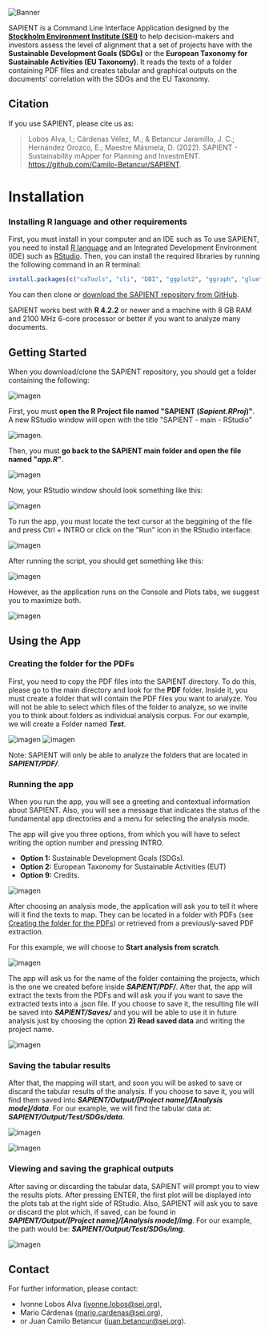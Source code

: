 ![Banner](https://user-images.githubusercontent.com/111535472/227365086-c1d0de30-c040-4ce9-9d84-b5f2c26048f8.png)

SAPIENT is a Command Line Interface Application designed by the [**Stockholm Environment Institute (SEI)**](https://sei.org/) to help decision-makers and investors assess the level of alignment that a set of projects have with the **Sustainable Development Goals (SDGs)** or the **European Taxonomy for Sustainable Activities (EU Taxonomy)**. It reads the texts of a folder containing PDF files and creates tabular and graphical outputs on the documents' correlation with the SDGs and the EU Taxonomy.

## Citation

If you use SAPIENT, please cite us as:

> Lobos Alva, I.; Cárdenas Vélez, M.; & Betancur Jaramillo, J. C.; Hernández Orozco, E.; Maestre Másmela, D. (2022). SAPIENT - Sustainability mApper for Planning and InvestmENT. https://github.com/Camilo-Betancur/SAPIENT.

# Installation
### Installing R language and other requirements

First, you must install  in your computer and an IDE such as 
To use SAPIENT, you need to install [R language](https://www.r-project.org/) and an Integrated Development Environment (IDE) such as [RStudio](https://posit.co/products/open-source/rstudio/). Then, you can install the required libraries by running the following command in an R terminal:

```R
install.packages(c("caTools", "cli", "DBI", "ggplot2", "ggraph", "glue", "here", "igraph", "jsonlite", "pdftools", "randomForest", "readr", "RSQLite", "showtext", "SnowballC", "sysfonts", "tidygraph", "tidytext", "tidyverse", "tm"))
```

You can then clone or [download the SAPIENT repository from GitHub](https://github.com/Camilo-Betancur/SAPIENT/).

SAPIENT works best with **R 4.2.2** or newer and a machine with 8 GB RAM and 2100 MHz 6-core processor or better if you want to analyze many documents.

## Getting Started

When you download/clone the SAPIENT repository, you should get a folder containing the following:

![imagen](https://user-images.githubusercontent.com/111535472/227301279-2562f67b-a218-4016-a7bc-900a53add820.png)

First, you must **open the R Project file named "SAPIENT (_Sapient.RProj_)"**. A new RStudio window will open with the title "SAPIENT - main - RStudio" 

![imagen](https://user-images.githubusercontent.com/111535472/227301758-e4d40885-2a0a-4b2f-87bc-af2e4e2639d9.png).

Then, you must **go back to the SAPIENT main folder and open the file named "_app.R_"**.

![imagen](https://user-images.githubusercontent.com/111535472/227311212-ef078181-c152-48eb-baab-0754482a3083.png)

Now, your RStudio window should look something like this:

![imagen](https://user-images.githubusercontent.com/111535472/227311768-31c8efb2-bfe6-4bd3-b3d2-46da5d609d26.png)

To run the app, you must locate the text cursor at the beggining of the file and press Ctrl + INTRO or click on the "Run" icon in the RStudio interface.

![imagen](https://user-images.githubusercontent.com/111535472/227312170-0e952473-a487-4701-9e5b-928d1e85cdfa.png)

After running the script, you should get something like this:

![imagen](https://user-images.githubusercontent.com/111535472/227314317-af26a8d5-a233-4252-94ce-25eb1903917a.png)

However, as the application runs on the Console and Plots tabs, we suggest you to maximize both.

![imagen](https://user-images.githubusercontent.com/111535472/227314522-d3cf4509-248c-40d0-8871-6a86c03e471b.png)

## Using the App

### Creating the folder for the PDFs

First, you need to copy the PDF files into the SAPIENT directory. To do this, please go to the main directory and look for the **PDF** folder. Inside it, you must create a folder that will contain the PDF files you want to analyze. You will not be able to select which files of the folder to analyze, so we invite you to think about folders as individual analysis corpus. For our example, we will create a Folder named **_Test_**.

![imagen](https://user-images.githubusercontent.com/111535472/227322377-43e354a9-15b4-4897-8861-86bf1810a5b2.png)
![imagen](https://user-images.githubusercontent.com/111535472/227322725-0c8cdc1c-28fd-4e11-a84b-472689ee8926.png)

Note: SAPIENT will only be able to analyze the folders that are located in **_SAPIENT/PDF/_**. 

### Running the app

When you run the app, you will see a greeting and contextual information about SAPIENT. Also, you will see a message that indicates the status of the fundamental app directories and a menu for selecting the analysis mode.

The app will give you three options, from which you will have to select writing the option number and pressing INTRO.

- **Option 1:** Sustainable Development Goals (SDGs).
- **Option 2:** European Taxonomy for Sustainable Activities (EUT)
- **Option 9:** Credits.

![imagen](https://user-images.githubusercontent.com/111535472/227321170-e7b02d08-e670-49e8-925b-8c98a5a06f6e.png)

After choosing an analysis mode, the application will ask you to tell it where will it find the texts to map. They can be located in a folder with PDFs (see [Creating the folder for the PDFs](https://github.com/Camilo-Betancur/SAPIENT/edit/main/README.md#creating-the-folder-for-the-pdfs)) or retrieved from a previously-saved PDF extraction.

For this example, we will choose to **Start analysis from scratch**.

![imagen](https://user-images.githubusercontent.com/111535472/227325846-a6d0b7bc-c036-4819-aa17-c573843eee79.png)

The app will ask us for the name of the folder containing the projects, which is the one we created before inside **_SAPIENT/PDF/_**. After that, the app will extract the texts from the PDFs and will ask you if you want to save the extracted texts into a .json file. If you choose to save it, the resulting file will be saved into **_SAPIENT/Saves/_** and you will be able to use it in future analysis just by choosing the option **2) Read saved data** and writing the project name.

![imagen](https://user-images.githubusercontent.com/111535472/227326179-f6247501-6401-4f81-9245-d9733689c57e.png)

### Saving the tabular results

After that, the mapping will start, and soon you will be asked to save or discard the tabular results of the analysis. If you choose to save it, you will find them saved into **_SAPIENT/Output/[Project name]/[Analysis mode]/data_**. For our example, we will find the tabular data at: **_SAPIENT/Output/Test/SDGs/data_**.

![imagen](https://user-images.githubusercontent.com/111535472/227328094-84983d1e-28a5-46f0-9142-8d0b78292a0c.png) 

![imagen](https://user-images.githubusercontent.com/111535472/227328481-21bd60b3-8dc8-4cb2-8165-b8f96d407e69.png)

### Viewing and saving the graphical outputs

After saving or discarding the tabular data, SAPIENT will prompt you to view the results plots. After pressing ENTER, the first plot will be displayed into the plots tab at the right side of RStudio. Also, SAPIENT will ask you to save or discard the plot which, if saved, can be found in **_SAPIENT/Output/[Project name]/[Analysis mode]/img_**. For our example, the path would be: **_SAPIENT/Output/Test/SDGs/img_**.

![imagen](https://user-images.githubusercontent.com/111535472/227330831-8973c0f5-288c-494a-a03c-e2a06a1376f3.png)

## Contact

For further information, please contact:
- Ivonne Lobos Alva ([ivonne.lobos@sei.org](mailto:ivonne.lobos@sei.org)),
- Mario Cárdenas ([mario.cardenas@sei.org](mailto:mario.cardenas@sei.org)),
- or Juan Camilo Betancur ([juan.betancur@sei.org](mailto:juan.betancur@sei.org)).
